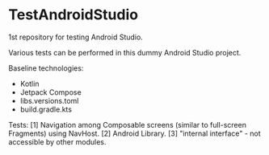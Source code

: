 # TestAndroidStudio
1st repository for testing Android Studio.

Various tests can be performed in this dummy Android Studio project.

Baseline technologies:
- Kotlin
- Jetpack Compose
- libs.versions.toml
- build.gradle.kts

Tests:
[1] Navigation among Composable screens (similar to full-screen Fragments) using NavHost.
[2] Android Library.
[3] "internal interface" - not accessible by other modules.
